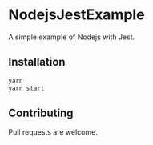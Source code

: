 # NodejsJestExample

A simple example of Nodejs with Jest.

## Installation


```bash
yarn
yarn start
```

## Contributing

Pull requests are welcome.
